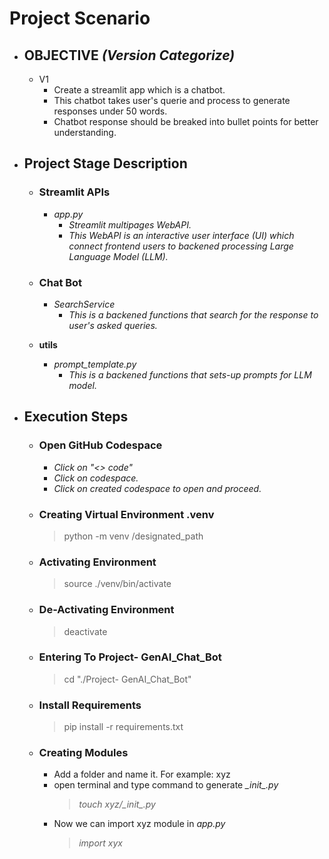 # **Project Scenario**
- ## **OBJECTIVE** *(Version Categorize)*
    - V1
        - Create a streamlit app which is a chatbot.
        - This chatbot takes user's querie and process to generate responses under 50 words.
        - Chatbot response should be breaked into bullet points for better understanding.

- ## Project Stage Description
    - ### **Streamlit APIs**
        - *app.py*
            - *Streamlit multipages WebAPI.*
            - *This WebAPI is an interactive user interface (UI) which connect frontend users to backened processing Large Language Model (LLM).*

    - ### **Chat Bot**
        - *SearchService*
            - *This is a backened functions that search for the response to user's asked queries.*

    - **utils**
        - *prompt_template.py*
            - *This is a backened functions that sets-up prompts for LLM model.*

    

- ## **Execution Steps**
    - ### **Open GitHub Codespace**
        - *Click on "<> code"*
        - *Click on codespace.*
        - *Click on created codespace to open and proceed.*
    - ### **Creating Virtual Environment .venv**
        > python -m venv /designated_path
    - ### **Activating Environment**
        > source ./venv/bin/activate
    - ### **De-Activating Environment**
        > deactivate
    - ### **Entering To Project- GenAI_Chat_Bot**
        > cd "./Project- GenAI_Chat_Bot"
    - ### **Install Requirements**
        > pip install -r requirements.txt
    - ### **Creating Modules**
        - Add a folder and name it. For example: xyz
        - open terminal and type command to generate *\__init__.py*
            > *touch xyz/\__init__.py*
        - Now we can import xyz module in *app.py*
            > *import xyx*
        
    

